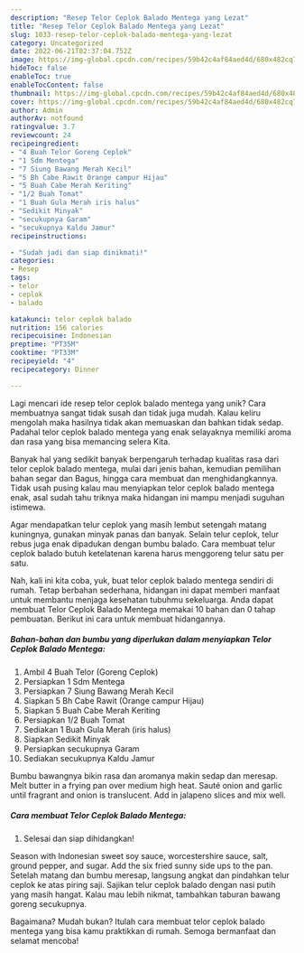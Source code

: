 ```yaml
---
description: "Resep Telor Ceplok Balado Mentega yang Lezat"
title: "Resep Telor Ceplok Balado Mentega yang Lezat"
slug: 1033-resep-telor-ceplok-balado-mentega-yang-lezat
category: Uncategorized
date: 2022-06-21T02:37:04.752Z
image: https://img-global.cpcdn.com/recipes/59b42c4af84aed4d/680x482cq70/telor-ceplok-balado-mentega-foto-resep-utama.jpg
hideToc: false
enableToc: true
enableTocContent: false
thumbnail: https://img-global.cpcdn.com/recipes/59b42c4af84aed4d/680x482cq70/telor-ceplok-balado-mentega-foto-resep-utama.jpg
cover: https://img-global.cpcdn.com/recipes/59b42c4af84aed4d/680x482cq70/telor-ceplok-balado-mentega-foto-resep-utama.jpg
author: Admin
authorAv: notfound
ratingvalue: 3.7
reviewcount: 24
recipeingredient:
- "4 Buah Telor Goreng Ceplok"
- "1 Sdm Mentega"
- "7 Siung Bawang Merah Kecil"
- "5 Bh Cabe Rawit Orange campur Hijau"
- "5 Buah Cabe Merah Keriting"
- "1/2 Buah Tomat"
- "1 Buah Gula Merah iris halus"
- "Sedikit Minyak"
- "secukupnya Garam"
- "secukupnya Kaldu Jamur"
recipeinstructions:

- "Sudah jadi dan siap dinikmati!"
categories:
- Resep
tags:
- telor
- ceplok
- balado

katakunci: telor ceplok balado 
nutrition: 156 calories
recipecuisine: Indonesian
preptime: "PT35M"
cooktime: "PT33M"
recipeyield: "4"
recipecategory: Dinner

---
```





Lagi mencari ide resep telor ceplok balado mentega yang unik? Cara membuatnya sangat tidak susah dan tidak juga mudah. Kalau keliru mengolah maka hasilnya tidak akan memuaskan dan bahkan tidak sedap. Padahal telor ceplok balado mentega yang enak selayaknya memiliki aroma dan rasa yang bisa memancing selera Kita.





Banyak hal yang sedikit banyak berpengaruh terhadap kualitas rasa dari telor ceplok balado mentega, mulai dari jenis bahan, kemudian pemilihan bahan segar dan Bagus, hingga cara membuat dan menghidangkannya. Tidak usah pusing kalau mau menyiapkan telor ceplok balado mentega enak,      asal sudah tahu triknya maka hidangan ini mampu menjadi suguhan istimewa.














Agar mendapatkan telur ceplok yang masih lembut setengah matang kuningnya, gunakan minyak panas dan banyak. Selain telur ceplok, telur rebus juga enak dipadukan dengan bumbu balado. Cara membuat telur ceplok balado butuh ketelatenan karena harus menggoreng telur satu per satu.






Nah, kali ini kita coba, yuk, buat telor ceplok balado mentega sendiri di rumah. Tetap berbahan sederhana, hidangan ini dapat memberi manfaat untuk membantu menjaga kesehatan tubuhmu sekeluarga. Anda dapat membuat Telor Ceplok Balado Mentega memakai 10 bahan dan 0 tahap pembuatan. Berikut ini cara untuk membuat hidangannya.

<!--inarticleads1-->

##### Bahan-bahan dan bumbu yang diperlukan dalam menyiapkan Telor Ceplok Balado Mentega:

1. Ambil 4 Buah Telor (Goreng Ceplok)
1. Persiapkan 1 Sdm Mentega
1. Persiapkan 7 Siung Bawang Merah Kecil
1. Siapkan 5 Bh Cabe Rawit (Orange campur Hijau)
1. Siapkan 5 Buah Cabe Merah Keriting
1. Persiapkan 1/2 Buah Tomat
1. Sediakan 1 Buah Gula Merah (iris halus)
1. Siapkan Sedikit Minyak
1. Persiapkan secukupnya Garam
1. Sediakan secukupnya Kaldu Jamur


Bumbu bawangnya bikin rasa dan aromanya makin sedap dan meresap. Melt butter in a frying pan over medium high heat. Sauté onion and garlic until fragrant and onion is translucent. Add in jalapeno slices and mix well. 

<!--inarticleads2-->

##### Cara membuat Telor Ceplok Balado Mentega:


1. Selesai dan siap dihidangkan!

Season with Indonesian sweet soy sauce, worcestershire sauce, salt, ground pepper, and sugar. Add the six fried sunny side ups to the pan. Setelah matang dan bumbu meresap, langsung angkat dan pindahkan telur ceplok ke atas piring saji. Sajikan telur ceplok balado dengan nasi putih yang masih hangat. Kalau mau lebih nikmat, tambahkan taburan bawang goreng secukupnya. 

Bagaimana? Mudah bukan? Itulah cara membuat telor ceplok balado mentega yang bisa kamu praktikkan di rumah. Semoga bermanfaat dan selamat mencoba!

